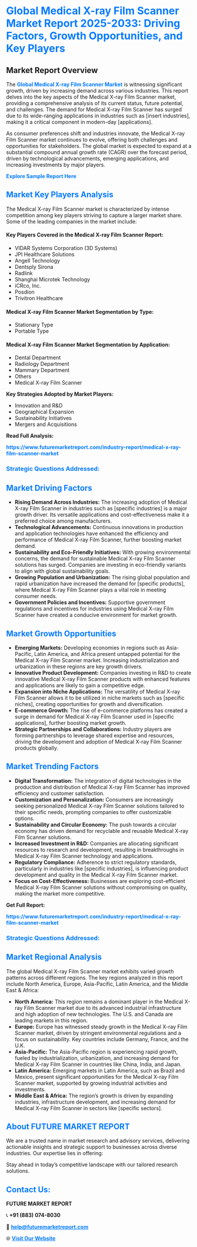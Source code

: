 <h1 style="color: #007BFF;">Global Medical X-ray Film Scanner Market Report 2025-2033: Driving Factors, Growth Opportunities, and Key Players</h1>

<section id="overview">
<h2>Market Report Overview</h2>
<p>The <a href="https://www.futuremarketreport.com/industry-report/medical-x-ray-film-scanner-market" style="color: #007BFF; text-decoration: none;"><strong>Global Medical X-ray Film Scanner Market</strong></a> is witnessing significant growth, driven by increasing demand across various industries. This report delves into the key aspects of the Medical X-ray Film Scanner market, providing a comprehensive analysis of its current status, future potential, and challenges. The demand for Medical X-ray Film Scanner has surged due to its wide-ranging applications in industries such as [insert industries], making it a critical component in modern-day [applications].</p>
<p>As consumer preferences shift and industries innovate, the Medical X-ray Film Scanner market continues to evolve, offering both challenges and opportunities for stakeholders. The global market is expected to expand at a substantial compound annual growth rate (CAGR) over the forecast period, driven by technological advancements, emerging applications, and increasing investments by major players.</p>
</section>

<section id="overview">
<p><a href="https://www.futuremarketreport.com/request-sample/reportId=124863" style="color: #007BFF; text-decoration: none;"><strong>Explore Sample Report Here</strong></a></p>
</section>

<section id="key-players">
<h2 style="color: #007BFF;">Market Key Players Analysis</h2>
<p>The Medical X-ray Film Scanner market is characterized by intense competition among key players striving to capture a larger market share. Some of the leading companies in the market include:</p>
<h4>Key Players Covered in the Medical X-ray Film Scanner Report:</h4>
<ul><li>VIDAR Systems Corporation (3D Systems)</li><li>JPI Healthcare Solutions</li><li>Angell Technology</li><li>Dentsply Sirona</li><li>Radlink</li><li>Shanghai Microtek Technology</li><li>iCRco, Inc.</li><li>Posdion</li><li>Trivitron Healthcare</li></ul>
<h4>Medical X-ray Film Scanner Market Segmentation by Type:</h4>
<ul><li>Stationary Type</li><li>Portable Type</li></ul>

<h4>Medical X-ray Film Scanner Market Segmentation by Application:</h4>
<ul><li>Dental Department</li><li>Radiology Department</li><li>Mammary Department</li><li>Others</li><li>Medical X-ray Film Scanner</li></ul>
<p><strong>Key Strategies Adopted by Market Players:</strong></p>
<ul>
<li>Innovation and R&D</li>
<li>Geographical Expansion</li>
<li>Sustainability Initiatives</li>
<li>Mergers and Acquisitions</li>
</ul>
</section>

<section>
<p><strong>Read Full Analysis: </strong></p><a href="https://www.futuremarketreport.com/industry-report/medical-x-ray-film-scanner-market" style="color: #007BFF; text-decoration: none;"><strong>https://www.futuremarketreport.com/industry-report/medical-x-ray-film-scanner-market</strong></a>
<h3 style="color: #007BFF;">Strategic Questions Addressed:</h3>
</section>

<section id="driving-factors">
<h2 style="color: #007BFF;">Market Driving Factors</h2>
<ul>
<li><strong>Rising Demand Across Industries:</strong> The increasing adoption of Medical X-ray Film Scanner in industries such as [specific industries] is a major growth driver. Its versatile applications and cost-effectiveness make it a preferred choice among manufacturers.</li>
<li><strong>Technological Advancements:</strong> Continuous innovations in production and application technologies have enhanced the efficiency and performance of Medical X-ray Film Scanner, further boosting market demand.</li>
<li><strong>Sustainability and Eco-Friendly Initiatives:</strong> With growing environmental concerns, the demand for sustainable Medical X-ray Film Scanner solutions has surged. Companies are investing in eco-friendly variants to align with global sustainability goals.</li>
<li><strong>Growing Population and Urbanization:</strong> The rising global population and rapid urbanization have increased the demand for [specific products], where Medical X-ray Film Scanner plays a vital role in meeting consumer needs.</li>
<li><strong>Government Policies and Incentives:</strong> Supportive government regulations and incentives for industries using Medical X-ray Film Scanner have created a conducive environment for market growth.</li>
</ul>
</section>

<section id="growth-opportunities">
<h2 style="color: #007BFF;">Market Growth Opportunities</h2>
<ul>
<li><strong>Emerging Markets:</strong> Developing economies in regions such as Asia-Pacific, Latin America, and Africa present untapped potential for the Medical X-ray Film Scanner market. Increasing industrialization and urbanization in these regions are key growth drivers.</li>
<li><strong>Innovative Product Development:</strong> Companies investing in R&D to create innovative Medical X-ray Film Scanner products with enhanced features and applications are likely to gain a competitive edge.</li>
<li><strong>Expansion into Niche Applications:</strong> The versatility of Medical X-ray Film Scanner allows it to be utilized in niche markets such as [specific niches], creating opportunities for growth and diversification.</li>
<li><strong>E-commerce Growth:</strong> The rise of e-commerce platforms has created a surge in demand for Medical X-ray Film Scanner used in [specific applications], further boosting market growth.</li>
<li><strong>Strategic Partnerships and Collaborations:</strong> Industry players are forming partnerships to leverage shared expertise and resources, driving the development and adoption of Medical X-ray Film Scanner products globally.</li>
</ul>
</section>

<section id="trending-factors">
<h2 style="color: #007BFF;">Market Trending Factors</h2>
<ul>
<li><strong>Digital Transformation:</strong> The integration of digital technologies in the production and distribution of Medical X-ray Film Scanner has improved efficiency and customer satisfaction.</li>
<li><strong>Customization and Personalization:</strong> Consumers are increasingly seeking personalized Medical X-ray Film Scanner solutions tailored to their specific needs, prompting companies to offer customizable options.</li>
<li><strong>Sustainability and Circular Economy:</strong> The push towards a circular economy has driven demand for recyclable and reusable Medical X-ray Film Scanner solutions.</li>
<li><strong>Increased Investment in R&D:</strong> Companies are allocating significant resources to research and development, resulting in breakthroughs in Medical X-ray Film Scanner technology and applications.</li>
<li><strong>Regulatory Compliance:</strong> Adherence to strict regulatory standards, particularly in industries like [specific industries], is influencing product development and quality in the Medical X-ray Film Scanner market.</li>
<li><strong>Focus on Cost-Effectiveness:</strong> Businesses are exploring cost-efficient Medical X-ray Film Scanner solutions without compromising on quality, making the market more competitive.</li>
</ul>
</section>

<section>
<p><strong>Get Full Report: </strong></p><a href="https://www.futuremarketreport.com/industry-report/medical-x-ray-film-scanner-market" style="color: #007BFF; text-decoration: none;"><strong>https://www.futuremarketreport.com/industry-report/medical-x-ray-film-scanner-market</strong></a>
<h3 style="color: #007BFF;">Strategic Questions Addressed:</h3>
</section>


<section id="regional-analysis">
<h2 style="color: #007BFF;">Market Regional Analysis</h2>
<p>The global Medical X-ray Film Scanner market exhibits varied growth patterns across different regions. The key regions analyzed in this report include North America, Europe, Asia-Pacific, Latin America, and the Middle East & Africa:</p>
<ul>
<li><strong>North America:</strong> This region remains a dominant player in the Medical X-ray Film Scanner market due to its advanced industrial infrastructure and high adoption of new technologies. The U.S. and Canada are leading markets in this region.</li>
<li><strong>Europe:</strong> Europe has witnessed steady growth in the Medical X-ray Film Scanner market, driven by stringent environmental regulations and a focus on sustainability. Key countries include Germany, France, and the U.K.</li>
<li><strong>Asia-Pacific:</strong> The Asia-Pacific region is experiencing rapid growth, fueled by industrialization, urbanization, and increasing demand for Medical X-ray Film Scanner in countries like China, India, and Japan.</li>
<li><strong>Latin America:</strong> Emerging markets in Latin America, such as Brazil and Mexico, present significant opportunities for the Medical X-ray Film Scanner market, supported by growing industrial activities and investments.</li>
<li><strong>Middle East & Africa:</strong> The region’s growth is driven by expanding industries, infrastructure development, and increasing demand for Medical X-ray Film Scanner in sectors like [specific sectors].</li>
</ul>
</section>

<footer>
<h2 style="color: #007BFF;">About FUTURE MARKET REPORT</h2>
<p>We are a trusted name in market research and advisory services, delivering actionable insights and strategic support to businesses across diverse industries. Our expertise lies in offering:</p>

<p>Stay ahead in today’s competitive landscape with our tailored research solutions.</p>

<h2 style="color: #007BFF;">Contact Us:</h2>
<p><strong>FUTURE MARKET REPORT</strong></p>
<p>📞 <strong>+91 (883) 074-8030</strong></p>
<p>📧 <strong><a href="mailto:help@futuremarketreport.com" style="color: #007BFF;">help@futuremarketreport.com</a></strong></p>
<p>🌐 <strong><a href="https://www.futuremarketreport.com/" style="color: #007BFF;">Visit Our Website</a></strong></p>
</footer>
